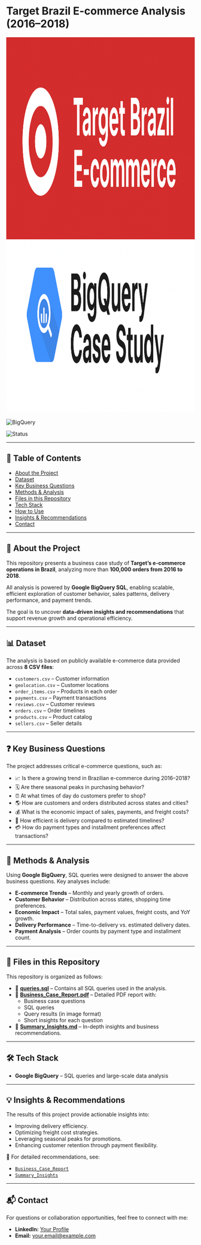 

# Target Brazil E-commerce Analysis (2016–2018)

<img src="assets/A_2D_digital_graphic_design_banner_for_a_case_stud.png" alt="Project Banner" height="1000">

![BigQuery](https://img.shields.io/badge/SQL-BigQuery-blue?logo=googlecloud) 

![Status](https://img.shields.io/badge/Status-Completed-brightgreen)

---

## 📑 Table of Contents
- [About the Project](#-about-the-project)
- [Dataset](#-dataset)
- [Key Business Questions](#-key-business-questions)
- [Methods & Analysis](#-methods-analysis)
- [Files in this Repository](#-files-in-this-repository)
- [Tech Stack](#-tech-stack)
- [How to Use](#-how-to-use)
- [Insights & Recommendations](-#insights-recommendations)
- [Contact](-#contact)

---

## 📌 About the Project
This repository presents a business case study of **Target’s e-commerce operations in Brazil**, analyzing more than **100,000 orders from 2016 to 2018**.  

All analysis is powered by **Google BigQuery SQL**, enabling scalable, efficient exploration of customer behavior, sales patterns, delivery performance, and payment trends.  

The goal is to uncover **data-driven insights and recommendations** that support revenue growth and operational efficiency.

---

## 📊 Dataset
The analysis is based on publicly available e-commerce data provided across **8 CSV files**:  

- `customers.csv` – Customer information  
- `geolocation.csv` – Customer locations  
- `order_items.csv` – Products in each order  
- `payments.csv` – Payment transactions  
- `reviews.csv` – Customer reviews  
- `orders.csv` – Order timelines  
- `products.csv` – Product catalog  
- `sellers.csv` – Seller details  

---

## ❓ Key Business Questions
The project addresses critical e-commerce questions, such as:  
- 📈 Is there a growing trend in Brazilian e-commerce during 2016–2018?  
- 🗓️ Are there seasonal peaks in purchasing behavior?  
- ⏰ At what times of day do customers prefer to shop?  
- 🌎 How are customers and orders distributed across states and cities?  
- 💰 What is the economic impact of sales, payments, and freight costs?  
- 🚚 How efficient is delivery compared to estimated timelines?  
- 💳 How do payment types and installment preferences affect transactions?  

---

## 🔎 Methods & Analysis
Using **Google BigQuery**, SQL queries were designed to answer the above business questions. Key analyses include:  

- **E-commerce Trends** – Monthly and yearly growth of orders.  
- **Customer Behavior** – Distribution across states, shopping time preferences.  
- **Economic Impact** – Total sales, payment values, freight costs, and YoY growth.  
- **Delivery Performance** – Time-to-delivery vs. estimated delivery dates.  
- **Payment Analysis** – Order counts by payment type and installment count.  

---

## 📂 Files in this Repository
This repository is organized as follows:  

- 📜 **[queries.sql](queries.sql)** – Contains all SQL queries used in the analysis.  
- 📕 **[Business_Case_Report.pdf](Business_Case_Report.pdf)** – Detailed PDF report with:  
  - Business case questions  
  - SQL queries  
  - Query results (in image format)  
  - Short insights for each question  
- 📑 **[Summary_Insights.md](Summary_Insights.md)** – In-depth insights and business recommendations.  


---

## 🛠 Tech Stack
- **Google BigQuery** – SQL queries and large-scale data analysis  

---

## 💡 Insights & Recommendations
The results of this project provide actionable insights into:  
- Improving delivery efficiency.  
- Optimizing freight cost strategies.  
- Leveraging seasonal peaks for promotions.  
- Enhancing customer retention through payment flexibility.  

📕 For detailed recommendations, see:  
- [`Business_Case_Report`](Business_Case_Report.pdf)  
- [`Summary_Insights`](Summary_Insights.pdf)  

---

## 📬 Contact
For questions or collaboration opportunities, feel free to connect with me:  
- **LinkedIn:** [Your Profile](#)  
- **Email:** your.email@example.com  
